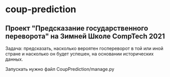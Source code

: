 # coup-prediction
Проект "Предсказание государственного переворота" на Зимней Школе CompTech 2021
-----------------------------------------------------------------------------------------------------------------------------------------------------------------------------------
Задача: предсказать, насколько вероятен госпереворот в той или иной стране и насколько он будет успешен, на основании исторических данных.

Запускать нужно файл CoupPrediction/manage.py

